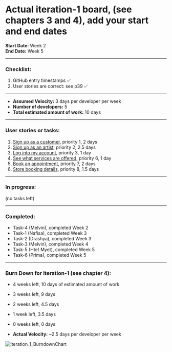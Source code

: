 # Actual iteration-1 board, (see chapters 3 and 4), add your start and end dates

**Start Date:** Week 2  
**End Date:** Week 5

---

### Checklist:
1. GitHub entry timestamps ✅
2. User stories are correct: see p39 ✅

---

* **Assumed Velocity:** 3 days per developer per week  
* **Number of developers:** 5  
* **Total estimated amount of work:** 10 days

---

### User stories or tasks:
1. [Sign up as a customer](./user_stories/user_story_01_customer_signup.md), priority 1, 2 days
2. [Sign up as an artist](./user_stories/user_story_02_artist_signup.md), priority 2, 2.5 days
3. [Log into my account](./user_stories/user_story_03_login.md), priority 3, 1 day
4. [See what services are offered](./user_stories/user_story_06_services.md), priority 6, 1 day
5. [Book an appointment](./user_stories/user_story_07_booking.md), priority 7, 2 days
6. [Store booking details](./user_stories/user_story_08_store_booking.md), priority 8, 1.5 days

---

### In progress:
(no tasks left)

---

### Completed:
* Task-4 (Melvin), completed Week 2
* Task-1 (Nafisa), completed Week 3
* Task-2 (Drashya), completed Week 3
* Task-3 (Melvin), completed Week 4
* Task-5 (Htet Myet), completed Week 5
* Task-6 (Prima), completed Week 5


---

### Burn Down for iteration-1 (see chapter 4):
* 4 weeks left, 10 days of estimated amount of work
* 3 weeks left, 9 days
* 2 weeks left, 4.5 days
* 1 week left, 3.5 days
* 0 weeks left, 0 days

* **Actual Velocity:** ~2.5 days per developer per week

![iteration_1_BurndownChart](20250425_150958.jpg)

